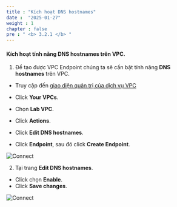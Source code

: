 ```yaml
---
title : "Kích hoạt DNS hostnames"
date :  "2025-01-27" 
weight : 1
chapter : false
pre : " <b> 3.2.1 </b> "
---
```

#### Kích hoạt tính năng DNS hostnames trên VPC.

1. Để tạo được VPC Endpoint chúng ta sẽ cần bật tính năng **DNS hostnames** trên VPC.
 +  Truy cập đến [giao diện quản trị của dịch vụ VPC](https://console.aws.amazon.com/vpc/home)
 + Click **Your VPCs**.
 + Chọn **Lab VPC**.
 + Click **Actions**.
 + Click **Edit DNS hostnames**.

 + Click **Endpoint**, sau đó click **Create Endpoint**.

![Connect](/images/3.connect/009-connect.png)

2. Tại trang **Edit DNS hostnames**.
  + Click chọn **Enable**.
  + Click **Save changes**.

![Connect](/images/3.connect/010-connect.png)
